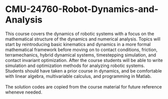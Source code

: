 # CMU-24760-Robot-Dynamics-and-Analysis
This course covers the dynamics of robotic systems with a focus on the mathematical structure of the dynamics and numerical analysis. Topics will start by reintroducing basic kinematics and dynamics in a more formal mathematical framework before moving on to contact conditions, friction, terramechanics, hybrid dynamical systems, timestepping simulation, and contact invariant optimization. After the course students will be able to write simulation and optimization methods for analyzing robotic systems. Students should have taken a prior course in dynamics, and be comfortable with linear algebra, multivariable calculus, and programming in Matlab. 
<br />
<br />
The solution codes are copied from the course material for future reference wheneve needed.  
